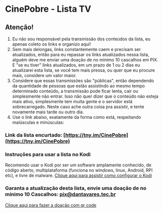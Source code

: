 # CinePobre - Lista TV
## Atenção!
1. Eu não sou responsável pela transmissão dos conteúdos da lista, eu apenas coleto os links e organizo aqui!
2. Sem mais delongas, links constantemente caem e precisam ser atualizados, então para eu repassar os links atualizados nessa lista, alguém deve me enviar uma doação de no mínimo 10 cascalhos em PIX. E "se eu tiver" links atualizados, em um prazo de 1 ou 2 dias eu atualizarei esta lista, se você tem mais pressa, ou quer que eu procure mais, considere um valor maior.
3. Considere que essas transmissões são "públicas", então dependendo da quantidade de pessoas que estão assistindo ao mesmo tempo determinado conteúdo, a transmissão pode ficar lenta, cair ou simplesmente não entrar. Isso não quer dizer que o conteúdo não esteja mais ativo, simplesmente tem muita gente e o servidor está sobrecarregado. Neste caso ache outra coisa pra assistir, e tente novamente mais tarde ou outro dia.
4. Use o link abaixo, exatamente da forma como está, respeitando maiúsculas e minúsculas:

### Link da lista encurtado: [https://tny.im/CinePobre](https://tny.im/CinePobre)

### Instruções para usar a lista no Kodi
Recomendo usar o Kodi por ser um software amplamente conhecido, de código aberto, multiplataforma (funciona no windows, linux, Android, RPI etc), e livre de malware.
[Clique aqui para assistir como configurar o Kodi](https://www.dailymotion.com/video/x8rsccu)

### Garanta a atualização desta lista, envie uma doação de no mínimo 10 Cascalhos: pix@dantavares.tec.br 
[Clique aqui para fazer a doação com qr code](https://nubank.com.br/pagar/37xft/D2wxOFmkST)
